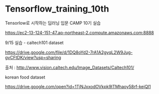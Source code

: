 # Tensorflow_training_10th
Tensorlow로 시작하는 딥러닝 입문 CAMP 10기 실습

https://ec2-13-124-151-47.ap-northeast-2.compute.amazonaws.com:8888


9/15 실습 - caltech101 dataset

https://drive.google.com/file/d/1DQ8oYd2-7rA1A2gyqL2W9Jug-gvCFtDK/view?usp=sharing


출처 : http://www.vision.caltech.edu/Image_Datasets/Caltech101/



korean food dataset

https://drive.google.com/open?id=1TjNJxxodOVkpk9lTMhaoy58rf-kejQI1
